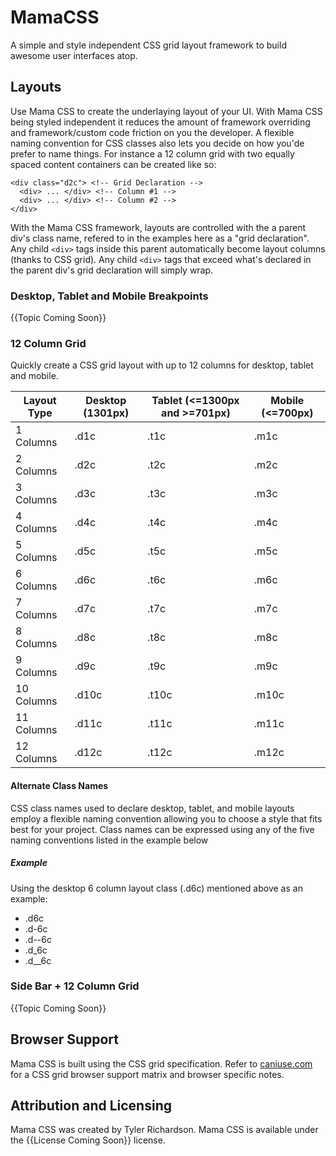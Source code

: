 # MamaCSS

A simple and style independent CSS grid layout framework to build awesome user interfaces atop.

## Layouts

Use Mama CSS to create the underlaying layout of your UI. With Mama CSS being styled independent it reduces the amount of framework overriding and framework/custom code friction on you the developer. A flexible naming convention for CSS classes also lets you decide on how you'de prefer to name things. For instance a 12 column grid with two equally spaced content containers can be created like so:

```
<div class="d2c"> <!-- Grid Declaration -->
  <div> ... </div> <!-- Column #1 -->
  <div> ... </div> <!-- Column #2 -->
</div>
```

With the Mama CSS framework, layouts are controlled with the a parent div's class name, refered to in the examples here as a "grid declaration". Any child `<div>` tags inside this parent automatically become layout columns (thanks to CSS grid). Any child `<div>` tags that exceed what's declared in the parent div's grid declaration will simply wrap.

### Desktop, Tablet and Mobile Breakpoints

{{Topic Coming Soon}}

### 12 Column Grid

Quickly create a CSS grid layout with up to 12 columns for desktop, tablet and mobile.

|Layout Type        | Desktop (1301px)| Tablet (<=1300px and >=701px) | Mobile (<=700px)  |
|-------------------|-----------------|-------------------------------|-------------------|
|1 Columns          | .d1c            | .t1c                          | .m1c              |
|2 Columns          | .d2c            | .t2c                          | .m2c              |
|3 Columns          | .d3c            | .t3c                          | .m3c              |
|4 Columns          | .d4c            | .t4c                          | .m4c              |
|5 Columns          | .d5c            | .t5c                          | .m5c              |
|6 Columns          | .d6c            | .t6c                          | .m6c              |
|7 Columns          | .d7c            | .t7c                          | .m7c              |
|8 Columns          | .d8c            | .t8c                          | .m8c              |
|9 Columns          | .d9c            | .t9c                          | .m9c              |
|10 Columns         | .d10c           | .t10c                         | .m10c             |
|11 Columns         | .d11c           | .t11c                         | .m11c             |
|12 Columns         | .d12c           | .t12c                         | .m12c             |

#### Alternate Class Names

CSS class names used to declare desktop, tablet, and mobile layouts employ a flexible naming convention allowing you to choose a style that fits best for your project. Class names can be expressed using any of the five naming conventions listed in the example below


##### Example
Using the desktop 6 column layout class (.d6c) mentioned above as an example:

+ .d6c    
+ .d-6c   
+ .d--6c  
+ .d_6c   
+ .d__6c 


### Side Bar + 12 Column Grid

{{Topic Coming Soon}}

## Browser Support

Mama CSS is built using the CSS grid specification. Refer to [caniuse.com](https://caniuse.com/#feat=css-grid) for a CSS grid browser support matrix and browser specific notes.

## Attribution and Licensing

Mama CSS was created by Tyler Richardson. Mama CSS is available under the {{License Coming Soon}} license.
